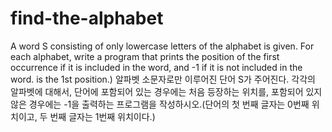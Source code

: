 # find-the-alphabet
A word S consisting of only lowercase letters of the alphabet is given. For each alphabet, write a program that prints the position of the first occurrence if it is included in the word, and -1 if it is not included in the word. is the 1st position.) 알파벳 소문자로만 이루어진 단어 S가 주어진다. 각각의 알파벳에 대해서, 단어에 포함되어 있는 경우에는 처음 등장하는 위치를, 포함되어 있지 않은 경우에는 -1을 출력하는 프로그램을 작성하시오.(단어의 첫 번째 글자는 0번째 위치이고, 두 번째 글자는 1번째 위치이다.)

